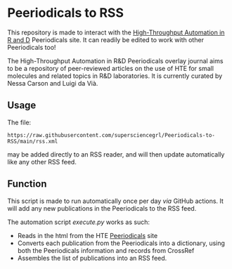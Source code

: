 # Peeriodicals to RSS

This repository is made to interact with the [High-Throughput Automation in R and D](https://peeriodicals.com/peeriodicals/high-throughput-automation-in-rampd) Peeriodicals site. It can readily be edited to work with other Peeriodicals too! 

The High-Throughput Automation in R&D Peeriodicals overlay journal aims to be a repository of peer-reviewed articles on the use of HTE for small molecules and related topics in R&D laboratories. It is currently curated by Nessa Carson and Luigi da Vi&agrave;. 

## Usage
The file:
```
https://raw.githubusercontent.com/supersciencegrl/Peeriodicals-to-RSS/main/rss.xml
```
may be added directly to an RSS reader, and will then update automatically like any other RSS feed. 

## Function
This script is made to run automatically once per day _via_ GitHub actions. It will add any new publications in the Peeriodicals to the RSS feed. 

The automation script _execute.py_ works as such:
- Reads in the html from the HTE [Peeriodicals](https://peeriodicals.com/peeriodicals/high-throughput-automation-in-rampd) site
- Converts each publication from the Peeriodicals into a dictionary, using both the Peeriodicals information and records from CrossRef
- Assembles the list of publications into an RSS feed. 
